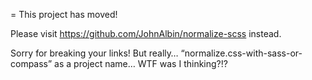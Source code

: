 = This project has moved!

Please visit https://github.com/JohnAlbin/normalize-scss instead.

Sorry for breaking your links! But really… “normalize.css-with-sass-or-compass” as a project name… WTF was I thinking?!?
